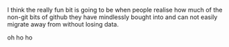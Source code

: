 I think the really fun bit is going to be when people realise how much of the non-git bits of github they have mindlessly bought into and can not easily migrate away from without losing data.

oh ho ho